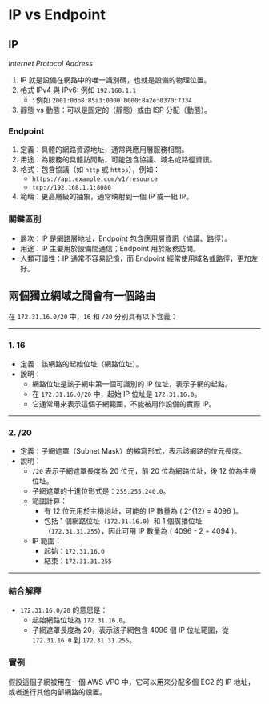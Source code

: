 # IP vs Endpoint

## IP

_Internet Protocol Address_

1. IP 就是設備在網路中的唯一識別碼，也就是設備的物理位置。
2. 格式 IPv4 與 IPv6: 例如 `192.168.1.1`
   - : 例如 `2001:0db8:85a3:0000:0000:8a2e:0370:7334`
3. 靜態 vs 動態：可以是固定的（靜態）或由 ISP 分配（動態）。

### Endpoint
1. 定義：具體的網路資源地址，通常與應用層服務相關。
2. 用途：為服務的具體訪問點，可能包含協議、域名或路徑資訊。
3. 格式：包含協議（如 `http` 或 `https`），例如：
   - `https://api.example.com/v1/resource`
   - `tcp://192.168.1.1:8080`
4. 範疇：更高層級的抽象，通常映射到一個 IP 或一組 IP。

### 關鍵區別
- 層次：IP 是網路層地址，Endpoint 包含應用層資訊（協議、路徑）。
- 用途：IP 主要用於設備間通信；Endpoint 用於服務訪問。
- 人類可讀性：IP 通常不容易記憶，而 Endpoint 經常使用域名或路徑，更加友好。

## 兩個獨立網域之間會有一個路由

在 `172.31.16.0/20` 中，`16` 和 `/20` 分別具有以下含義：

---

### 1. 16
- 定義：該網路的起始位址（網路位址）。
- 說明：
  - 網路位址是該子網中第一個可識別的 IP 位址，表示子網的起點。
  - 在 `172.31.16.0/20` 中，起始 IP 位址是 `172.31.16.0`。
  - 它通常用來表示這個子網範圍，不能被用作設備的實際 IP。

---

### 2. /20
- 定義：子網遮罩（Subnet Mask）的縮寫形式，表示該網路的位元長度。
- 說明：
  - `/20` 表示子網遮罩長度為 20 位元，前 20 位為網路位址，後 12 位為主機位址。
  - 子網遮罩的十進位形式是：`255.255.240.0`。
  - 範圍計算：
    - 有 12 位元用於主機地址，可能的 IP 數量為 \( 2^{12} = 4096 \)。
    - 包括 1 個網路位址（`172.31.16.0`）和 1 個廣播位址（`172.31.31.255`），因此可用 IP 數量為 \( 4096 - 2 = 4094 \)。
  - IP 範圍：
    - 起始：`172.31.16.0`
    - 結束：`172.31.31.255`

---

### 結合解釋
- `172.31.16.0/20` 的意思是：
  - 起始網路位址為 `172.31.16.0`。
  - 子網遮罩長度為 20，表示該子網包含 4096 個 IP 位址範圍，從 `172.31.16.0` 到 `172.31.31.255`。

### 實例
假設這個子網被用在一個 AWS VPC 中，它可以用來分配多個 EC2 的 IP 地址，或者進行其他內部網路的設置。
